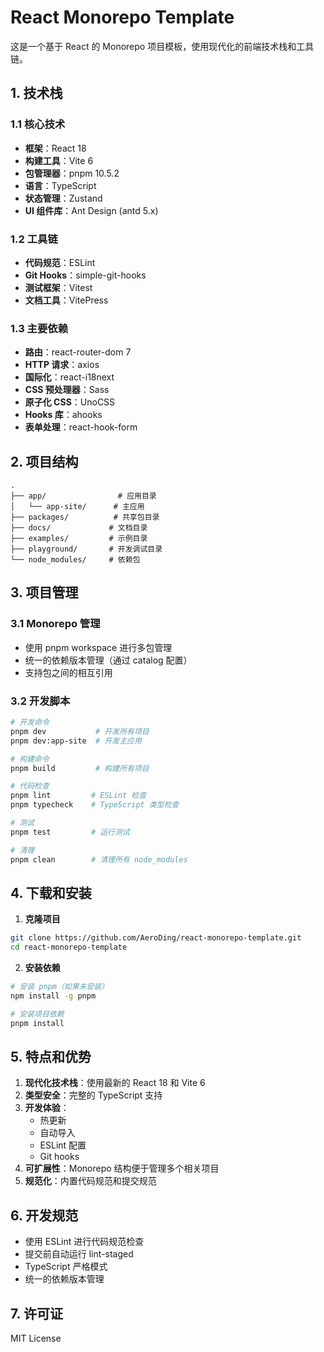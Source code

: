 # React Monorepo Template

这是一个基于 React 的 Monorepo 项目模板，使用现代化的前端技术栈和工具链。

## 1. 技术栈
### 1.1 核心技术
- **框架**：React 18
- **构建工具**：Vite 6
- **包管理器**：pnpm 10.5.2
- **语言**：TypeScript
- **状态管理**：Zustand
- **UI 组件库**：Ant Design (antd 5.x)

### 1.2 工具链
- **代码规范**：ESLint
- **Git Hooks**：simple-git-hooks
- **测试框架**：Vitest
- **文档工具**：VitePress

### 1.3 主要依赖
- **路由**：react-router-dom 7
- **HTTP 请求**：axios
- **国际化**：react-i18next
- **CSS 预处理器**：Sass
- **原子化 CSS**：UnoCSS
- **Hooks 库**：ahooks
- **表单处理**：react-hook-form

## 2. 项目结构
```
.
├── app/                # 应用目录
│   └── app-site/      # 主应用
├── packages/          # 共享包目录
├── docs/             # 文档目录
├── examples/         # 示例目录
├── playground/       # 开发调试目录
└── node_modules/     # 依赖包
```

## 3. 项目管理
### 3.1 Monorepo 管理
- 使用 pnpm workspace 进行多包管理
- 统一的依赖版本管理（通过 catalog 配置）
- 支持包之间的相互引用

### 3.2 开发脚本
```bash
# 开发命令
pnpm dev           # 开发所有项目
pnpm dev:app-site  # 开发主应用

# 构建命令
pnpm build         # 构建所有项目

# 代码检查
pnpm lint         # ESLint 检查
pnpm typecheck    # TypeScript 类型检查

# 测试
pnpm test         # 运行测试

# 清理
pnpm clean        # 清理所有 node_modules
```

## 4. 下载和安装
1. **克隆项目**
```bash
git clone https://github.com/AeroDing/react-monorepo-template.git
cd react-monorepo-template
```

2. **安装依赖**
```bash
# 安装 pnpm（如果未安装）
npm install -g pnpm

# 安装项目依赖
pnpm install
```

## 5. 特点和优势
1. **现代化技术栈**：使用最新的 React 18 和 Vite 6
2. **类型安全**：完整的 TypeScript 支持
3. **开发体验**：
   - 热更新
   - 自动导入
   - ESLint 配置
   - Git hooks
4. **可扩展性**：Monorepo 结构便于管理多个相关项目
5. **规范化**：内置代码规范和提交规范

## 6. 开发规范
- 使用 ESLint 进行代码规范检查
- 提交前自动运行 lint-staged
- TypeScript 严格模式
- 统一的依赖版本管理

## 7. 许可证
MIT License
